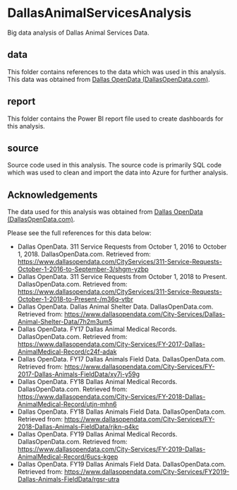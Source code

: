 # DallasAnimalServicesAnalysis
Big data analysis of Dallas Animal Services Data.

## data 
This folder contains references to the data which was used in this analysis. This data was obtained from [Dallas OpenData (DallasOpenData.com)](https://www.dallasopendata.com/).

## report
This folder contains the Power BI report file used to create dashboards for this analysis.

## source
Source code used in this analysis. The source code is primarily SQL code which was used to clean and import the data into Azure for further analysis.

## Acknowledgements
The data used for this analysis was obtained from [Dallas OpenData (DallasOpenData.com)](https://www.dallasopendata.com/). 

Please see the full references for this data below:
- Dallas OpenData. 311 Service Requests from October 1, 2016 to October 1, 2018. DallasOpenData.com. Retrieved from: https://www.dallasopendata.com/CityServices/311-Service-Requests-October-1-2016-to-September-3/shgm-yzbp
- Dallas OpenData. 311 Service Requests from October 1, 2018 to Present. DallasOpenData.com. Retrieved from: https://www.dallasopendata.com/CityServices/311-Service-Requests-October-1-2018-to-Present-/m36q-vtbr
- Dallas OpenData. Dallas Animal Shelter Data. DallasOpenData.com. Retrieved from: https://www.dallasopendata.com/City-Services/Dallas-Animal-Shelter-Data/7h2m3um5 
- Dallas OpenData. FY17 Dallas Animal Medical Records. DallasOpenData.com. Retrieved from: https://www.dallasopendata.com/City-Services/FY-2017-Dallas-AnimalMedical-Record/c24f-adak
- Dallas OpenData. FY17 Dallas Animals Field Data. DallasOpenData.com. Retrieved from: https://www.dallasopendata.com/City-Services/FY-2017-Dallas-Animals-FieldData/xy7j-y59g
- Dallas OpenData. FY18 Dallas Animal Medical Records. DallasOpenData.com. Retrieved from: https://www.dallasopendata.com/City-Services/FY-2018-Dallas-AnimalMedical-Record/utjn-mhn6
- Dallas OpenData. FY18 Dallas Animals Field Data. DallasOpenData.com. Retrieved from: https://www.dallasopendata.com/City-Services/FY-2018-Dallas-Animals-FieldData/rjkn-q4kc
- Dallas OpenData. FY19 Dallas Animal Medical Records. DallasOpenData.com. Retrieved from: https://www.dallasopendata.com/City-Services/FY-2019-Dallas-AnimalMedical-Record/6ucs-kgep
- Dallas OpenData. FY19 Dallas Animals Field Data. DallasOpenData.com. Retrieved from: https://www.dallasopendata.com/City-Services/FY2019-Dallas-Animals-FieldData/rgsr-utra